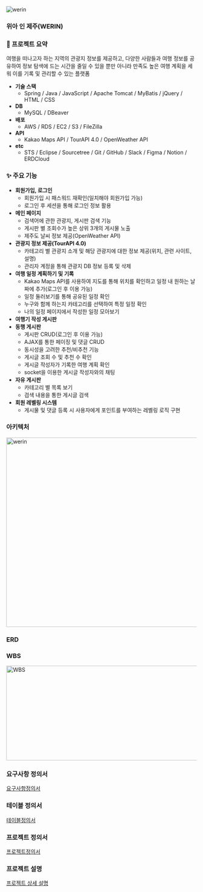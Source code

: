 <img src="https://github.com/YoonBeomGeun/werin/assets/145637270/a9dacd3f-089c-4b26-8dc0-36139d794188" alt="werin">

### 위아 인 제주(WERIN)

### 📖 프로젝트 요약
여행을 떠나고자 하는 지역의 관광지 정보를 제공하고, 다양한 사람들과 여행 정보를 공유하여 정보 탐색에 드는 시간을 줄일 수 있을 뿐만 아니라 만족도 높은 여행 계획을 세워 이를 기록 및 관리할 수 있는 플랫폼


- **기술 스택**
  - Spring / Java / JavaScript / Apache Tomcat / MyBatis / jQuery / HTML / CSS
- **DB**
  - MySQL / DBeaver
- **배포**
  - AWS / RDS / EC2 / S3 / FileZilla
- **API**
  - Kakao Maps API / TourAPI 4.0 / OpenWeather API
- **etc**
  - STS / Eclipse / Sourcetree / Git / GitHub / Slack / Figma / Notion / ERDCloud


### ✨ 주요 기능

- **회원가입, 로그인**
    - 회원가입 시 패스워드 재확인(일치해야 회원가입 가능)
    - 로그인 후 세션을 통해 로그인 정보 활용
- **메인 페이지**
    - 검색어에 관한 관광지, 게시판 검색 기능
    - 게시판 별 조회수가 높은 상위 3개의 게시물 노출
    - 제주도 날씨 정보 제공(OpenWeather API)
- **관광지 정보 제공(TourAPI 4.0)**
    - 카테고리 별 관광지 소개 및 해당 관광지에 대한 정보 제공(위치, 관련 사이트, 설명)
    - 관리자 계정을 통해 관광지 DB 정보 등록 및 삭제
- **여행 일정 계획하기 및 기록**
    - Kakao Maps API를 사용하여 지도를 통해 위치를 확인하고 일정 내 원하는 날짜에 추가(로그인 후 이용 가능)
    - 일정 둘러보기를 통해 공유된 일정 확인
    - 누구와 함께 하는지 카테고리를 선택하여 특정 일정 확인
    - 나의 일정 페이지에서 작성한 일정 모아보기
- **여행기 작성 게시판**
- **동행 게시판**
    - 게시판 CRUD(로그인 후 이용 가능)
    - AJAX를 통한 페이징 및 댓글 CRUD
    - 동시성을 고려한 추천/비추천 기능
    - 게시글 조회 수 및 추천 수 확인
    - 게시글 작성자가 기록한 여행 계획 확인
    - socket을 이용한 게시글 작성자와의 채팅
- **자유 게시판**
    - 카테고리 별 목록 보기
    - 검색 내용을 통한 게시글 검색
- **회원 레벨링 시스템**
    - 게시물 및 댓글 등록 시 사용자에게 포인트를 부여하는 레벨링 로직 구현


### 아키텍처

<img src="https://github.com/YoonBeomGeun/werin/assets/145637270/33c1deaa-bd94-41c0-9f6b-95f60a867499" alt="werin" width="800" height="500">


### ERD


### WBS

<img src="https://github.com/YoonBeomGeun/werin/assets/145637270/16cea6c8-0cfd-4e5d-b3c7-ba66d282c228" alt="WBS" width="800" height="250">


### 요구사항 정의서

[요구사항정의서](https://github.com/user-attachments/files/15815105/7._.xlsx)


### 테이블 정의서

[테이블정의서](https://github.com/user-attachments/files/15815114/7._.-18.xlsx)


### 프로젝트 정의서

[프로젝트정의서](https://github.com/user-attachments/files/15815118/7._.xlsx)


### 프로젝트 설명

[프로젝트 상세 설명](https://github.com/user-attachments/files/15814969/default.pptx)

